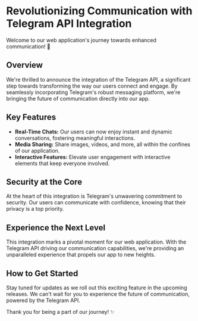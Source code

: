 # Revolutionizing Communication with Telegram API Integration

Welcome to our web application's journey towards enhanced communication! 🚀

## Overview

We're thrilled to announce the integration of the Telegram API, a significant step towards transforming the way our users connect and engage. By seamlessly incorporating Telegram's robust messaging platform, we're bringing the future of communication directly into our app.

## Key Features

- **Real-Time Chats:** Our users can now enjoy instant and dynamic conversations, fostering meaningful interactions.
- **Media Sharing:** Share images, videos, and more, all within the confines of our application.
- **Interactive Features:** Elevate user engagement with interactive elements that keep everyone involved.

## Security at the Core

At the heart of this integration is Telegram's unwavering commitment to security. Our users can communicate with confidence, knowing that their privacy is a top priority.

## Experience the Next Level

This integration marks a pivotal moment for our web application. With the Telegram API driving our communication capabilities, we're providing an unparalleled experience that propels our app to new heights.

## How to Get Started

Stay tuned for updates as we roll out this exciting feature in the upcoming releases. We can't wait for you to experience the future of communication, powered by the Telegram API.

Thank you for being a part of our journey! ✨
